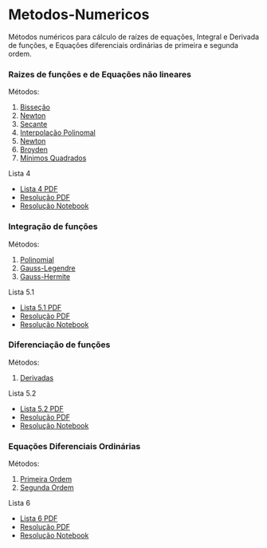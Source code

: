 # Metodos-Numericos
Métodos numéricos para cálculo de raízes de equações, Integral e Derivada de funções, e Equações diferenciais ordinárias de primeira e segunda ordem.

### Raizes de funções e de Equações não lineares
 Métodos:
   1. [Bisseção](https://github.com/mayaragao/Metodos-Numericos/blob/main/src/Raizes/Bissection.py)
   2. [Newton](https://github.com/mayaragao/Metodos-Numericos/blob/main/src/Raizes/Newton.py)
   3. [Secante](https://github.com/mayaragao/Metodos-Numericos/blob/main/src/Raizes/Secante.py)
   4. [Interpolação Polinomal](https://github.com/mayaragao/Metodos-Numericos/blob/main/src/Raizes/Interpolacao.py)
   5. [Newton](https://github.com/mayaragao/Metodos-Numericos/blob/main/src/Equacoes%20Nao%20Lineares/Newton.py)
   6. [Broyden](https://github.com/mayaragao/Metodos-Numericos/blob/main/src/Equacoes%20Nao%20Lineares/Broyden.py)
   7. [Mínimos Quadrados](https://github.com/mayaragao/Metodos-Numericos/blob/main/src/Equacoes%20Nao%20Lineares/Minimos.py)
    
 Lista 4
   * [Lista 4 PDF](https://github.com/mayaragao/Metodos-Numericos/blob/main/src/Raizes/Lista%20de%20Exerc%C3%ADcios%2004_20.pdf)
   * [Resolução PDF](https://github.com/mayaragao/Metodos-Numericos/blob/main/src/Raizes/Mayara_Aragao_COC_473_20_Lista_04.pdf)
   * [Resolução Notebook](https://github.com/mayaragao/Metodos-Numericos/blob/main/src/Raizes/Lista%204%20-%20Jupyter.ipynb)
  
### Integração de funções
 Métodos:
   1. [Polinomial](https://github.com/mayaragao/Metodos-Numericos/blob/main/src/Integracao%20Numerica/Polinomial.py)
   2. [Gauss-Legendre](https://github.com/mayaragao/Metodos-Numericos/blob/main/src/Integracao%20Numerica/Quadratura.py)
   3. [Gauss-Hermite](https://github.com/mayaragao/Metodos-Numericos/blob/main/src/Integracao%20Numerica/Hermite.py)
    
 Lista 5.1
   * [Lista 5.1 PDF](https://github.com/mayaragao/Metodos-Numericos/blob/main/src/Integracao%20Numerica/Lista%20de%20Exerc%C3%ADcios%2005_20.pdf)
   * [Resolução PDF](https://github.com/mayaragao/Metodos-Numericos/blob/main/src/Integracao%20Numerica/Mayara_Aragao_COC_473_20_Lista_05_parte_1.pdf)
   * [Resolução Notebook](https://github.com/mayaragao/Metodos-Numericos/blob/main/src/Integracao%20Numerica/Lista%205.1%20-%20Jupyter.ipynb)
    
    
### Diferenciação de funções
 Métodos:
   1. [Derivadas](https://github.com/mayaragao/Metodos-Numericos/blob/main/src/Deriva%C3%A7%C3%A3o%20num%C3%A9rica/Derivada.py)
    
 Lista 5.2
   * [Lista 5.2 PDF](https://github.com/mayaragao/Metodos-Numericos/blob/main/src/Deriva%C3%A7%C3%A3o%20num%C3%A9rica/Lista%20de%20Exerc%C3%ADcios%2005_20_Comp.pdf)
   * [Resolução PDF](https://github.com/mayaragao/Metodos-Numericos/blob/main/src/Deriva%C3%A7%C3%A3o%20num%C3%A9rica/Mayara_Aragao_COC_473_20_Lista_05_parte_2.pdf)
   * [Resolução Notebook](https://github.com/mayaragao/Metodos-Numericos/blob/main/src/Deriva%C3%A7%C3%A3o%20num%C3%A9rica/Lista%205.2.ipynb)

### Equações Diferenciais Ordinárias
 Métodos:
   1. [Primeira Ordem](https://github.com/mayaragao/Metodos-Numericos/blob/main/src/EDO/Primeira.py)
   2. [Segunda Ordem](https://github.com/mayaragao/Metodos-Numericos/blob/main/src/EDO/Segunda.py)
    
 Lista 6
   * [Lista 6 PDF](https://github.com/mayaragao/Metodos-Numericos/blob/main/src/EDO/Lista%20de%20Exerc%C3%ADcios%2006_20.pdf)
   * [Resolução PDF](https://github.com/mayaragao/Metodos-Numericos/blob/main/src/EDO/Mayara_Aragao_COC_473_20_Lista_06.pdf)
   * [Resolução Notebook](https://github.com/mayaragao/Metodos-Numericos/blob/main/src/EDO/Lista%206%20-%20Jupyter.ipynb)

    
